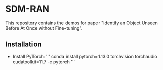 # SDM-RAN
This repository contains the demos for paper "Identify an Object Unseen Before At Once without Fine-tuning".
## Installation
+ Install PyTorch:
'''
conda install pytorch=1.13.0 torchvision torchaudio cudatoolkit=11.7 -c pytorch
'''
